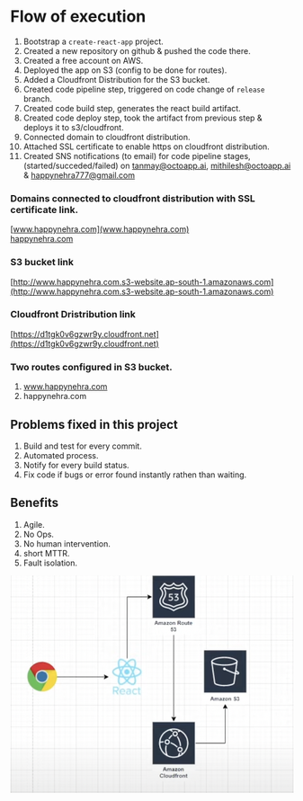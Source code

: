 # Flow of execution
1. Bootstrap a `create-react-app` project.
2. Created a new repository on github & pushed the code there.
3. Created a free account on AWS.
4. Deployed the app on S3 (config to be done for routes).
5. Added a Cloudfront Distribution for the S3 bucket.
6. Created code pipeline step, triggered on code change of `release` branch.
7. Created code build step, generates the react build artifact.
8. Created code deploy step, took the artifact from previous step & deploys it to s3/cloudfront.
9. Connected domain to cloudfront distribution.
10. Attached SSL certificate to enable https on cloudfront distribution.
11. Created SNS notifications (to email) for code pipeline stages, (started/succeded/failed) on tanmay@octoapp.ai, mithilesh@octoapp.ai & happynehra777@gmail.com

### Domains connected to cloudfront distribution with SSL certificate link.
[www.happynehra.com](www.happynehra.com)  
[happynehra.com](happynehra.com)  

### S3 bucket link
[http://www.happynehra.com.s3-website.ap-south-1.amazonaws.com](http://www.happynehra.com.s3-website.ap-south-1.amazonaws.com)

### Cloudfront Dristribution link
[https://d1tgk0v6gzwr9y.cloudfront.net](https://d1tgk0v6gzwr9y.cloudfront.net)

### Two routes configured in S3 bucket.
1. www.happynehra.com
2. happynehra.com

## Problems fixed in this project 
1. Build and test for every commit.
2. Automated process.
3. Notify for every build status.
4. Fix code if bugs or error found instantly rathen than waiting.

## Benefits 
1. Agile.
2. No Ops.
3. No human intervention.
4. short MTTR.
5. Fault isolation.


![iamge](image.png)
